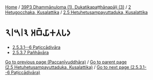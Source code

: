 
[Home](/) / [39P3 Dhammānuloma (1), Dukatikapaṭṭhānapāḷi (3)](../...md) / [2 Hetugocchaka, Kusalattika](...md) / [2.5 Hetuhetusampayuttaduka, Kusalattika](../39P3/2/2.5.md)

# 𑁨𑁇𑁫𑁇𑁩 𑀅𑀩𑁆𑀬𑀸𑀓𑀢𑀧𑀤

* [2.5.3.1--6 Paṭiccādivāra](2.5.3/2.5.3.1--6.md)
* [2.5.3.7 Pañhāvāra](2.5.3/2.5.3.7.md)

[Go to previous page (Paccanīyuddhāra)](2.5.2/2.5.2.7/Paccaniyuddhara.md) / [Go to parent page (2.5 Hetuhetusampayuttaduka, Kusalattika)](../39P3/2/2.5.md) / [Go to next page (2.5.3.1--6 Paṭiccādivāra)](2.5.3/2.5.3.1--6.md)


